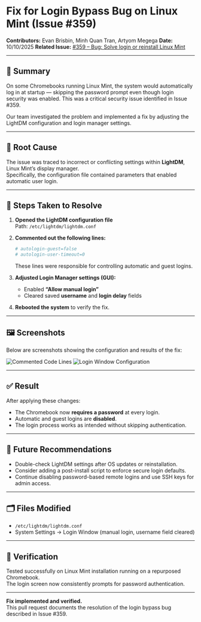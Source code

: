 # Fix for Login Bypass Bug on Linux Mint (Issue #359)

**Contributors:** Evan Brisbin, Minh Quan Tran, Artyom Megega
**Date:** 10/10/2025
**Related Issue:** [#359 – Bug: Solve login or reinstall Linux Mint](https://github.com/3C-SCSU/Avatar/issues/359)

---

## 🧩 Summary

On some Chromebooks running Linux Mint, the system would automatically log in at startup — skipping the password prompt even though login security was enabled. This was a critical security issue identified in Issue #359.

Our team investigated the problem and implemented a fix by adjusting the LightDM configuration and login manager settings.

---

## 🧠 Root Cause

The issue was traced to incorrect or conflicting settings within **LightDM**, Linux Mint’s display manager.  
Specifically, the configuration file contained parameters that enabled automatic user login.

---

## 🔧 Steps Taken to Resolve

1. **Opened the LightDM configuration file**  
   Path: `/etc/lightdm/lightdm.conf`

2. **Commented out the following lines:**

   ```ini
   # autologin-guest=false
   # autologin-user-timeout=0
   ```

   These lines were responsible for controlling automatic and guest logins.

3. **Adjusted Login Manager settings (GUI):**

   - Enabled **“Allow manual login”**
   - Cleared saved **username** and **login delay** fields

4. **Rebooted the system** to verify the fix.

---

## 🖼️ Screenshots

Below are screenshots showing the configuration and results of the fix:

![Commented Code Lines](./docs/images/commented-code.jpg)
![Login Window Configuration](./docs/images/login-window.jpg)

---

## ✅ Result

After applying these changes:

- The Chromebook now **requires a password** at every login.
- Automatic and guest logins are **disabled**.
- The login process works as intended without skipping authentication.

---

## 🧭 Future Recommendations

- Double-check LightDM settings after OS updates or reinstallation.
- Consider adding a post-install script to enforce secure login defaults.
- Continue disabling password-based remote logins and use SSH keys for admin access.

---

## 🗂️ Files Modified

- `/etc/lightdm/lightdm.conf`
- System Settings → Login Window (manual login, username field cleared)

---

## 🧾 Verification

Tested successfully on Linux Mint installation running on a repurposed Chromebook.  
The login screen now consistently prompts for password authentication.

---

**Fix implemented and verified.**  
This pull request documents the resolution of the login bypass bug described in Issue #359.
